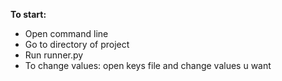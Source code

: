 **To start:**

* Open command line
* Go to directory of project
* Run runner.py
* To change values: open keys file and change values u want
